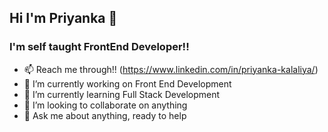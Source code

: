 ## Hi I'm Priyanka 👋

### I'm self taught FrontEnd Developer!!
- 📫 Reach me through!! 
(https://www.linkedin.com/in/priyanka-kalaliya/)
- 🔭 I’m currently working on Front End Development
- 🌱 I’m currently learning Full Stack Development
- 👯 I’m looking to collaborate on anything
- 💬 Ask me about anything, ready to help
 
